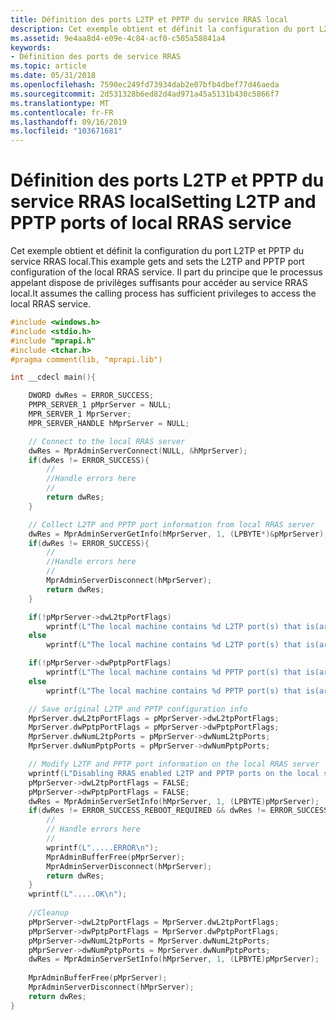 ```yaml
---
title: Définition des ports L2TP et PPTP du service RRAS local
description: Cet exemple obtient et définit la configuration du port L2TP et PPTP du service RRAS local. Il part du principe que le processus appelant dispose de privilèges suffisants pour accéder au service RRAS local.
ms.assetid: 9e4aa8d4-e09e-4c84-acf0-c505a58841a4
keywords:
- Définition des ports de service RRAS
ms.topic: article
ms.date: 05/31/2018
ms.openlocfilehash: 7590ec249fd73934dab2e07bfb4dbef77d46aeda
ms.sourcegitcommit: 2d531328b6ed82d4ad971a45a5131b430c5866f7
ms.translationtype: MT
ms.contentlocale: fr-FR
ms.lasthandoff: 09/16/2019
ms.locfileid: "103671681"
---
```

# <a name="setting-l2tp-and-pptp-ports-of-local-rras-service"></a><span data-ttu-id="3802d-105">Définition des ports L2TP et PPTP du service RRAS local</span><span class="sxs-lookup"><span data-stu-id="3802d-105">Setting L2TP and PPTP ports of local RRAS service</span></span>

<span data-ttu-id="3802d-106">Cet exemple obtient et définit la configuration du port L2TP et PPTP du service RRAS local.</span><span class="sxs-lookup"><span data-stu-id="3802d-106">This example gets and sets the L2TP and PPTP port configuration of the local RRAS service.</span></span> <span data-ttu-id="3802d-107">Il part du principe que le processus appelant dispose de privilèges suffisants pour accéder au service RRAS local.</span><span class="sxs-lookup"><span data-stu-id="3802d-107">It assumes the calling process has sufficient privileges to access the local RRAS service.</span></span>


```C++
#include <windows.h>
#include <stdio.h>
#include "mprapi.h"
#include <tchar.h>
#pragma comment(lib, "mprapi.lib")

int __cdecl main(){

    DWORD dwRes = ERROR_SUCCESS;
    PMPR_SERVER_1 pMprServer = NULL;
    MPR_SERVER_1 MprServer;
    MPR_SERVER_HANDLE hMprServer = NULL;

    // Connect to the local RRAS server
    dwRes = MprAdminServerConnect(NULL, &hMprServer);
    if(dwRes != ERROR_SUCCESS){
        //
        //Handle errors here
        //
        return dwRes;
    }

    // Collect L2TP and PPTP port information from local RRAS server
    dwRes = MprAdminServerGetInfo(hMprServer, 1, (LPBYTE*)&pMprServer);
    if(dwRes != ERROR_SUCCESS){
        //
        //Handle errors here
        //
        MprAdminServerDisconnect(hMprServer);
        return dwRes;
    }

    if(!pMprServer->dwL2tpPortFlags)
        wprintf(L"The local machine contains %d L2TP port(s) that is(are) not configured for RRAS.\n", pMprServer->dwNumL2tpPorts);
    else
        wprintf(L"The local machine contains %d L2TP port(s) that is(are) configured for RRAS.\n", pMprServer->dwNumL2tpPorts);

    if(!pMprServer->dwPptpPortFlags)
        wprintf(L"The local machine contains %d PPTP port(s) that is(are) not configured for RRAS.\n", pMprServer->dwNumPptpPorts);
    else
        wprintf(L"The local machine contains %d PPTP port(s) that is(are) configured for RRAS.\n\n", pMprServer->dwNumPptpPorts);

    // Save original L2TP and PPTP configuration info
    MprServer.dwL2tpPortFlags = pMprServer->dwL2tpPortFlags;
    MprServer.dwPptpPortFlags = pMprServer->dwPptpPortFlags;
    MprServer.dwNumL2tpPorts = pMprServer->dwNumL2tpPorts;
    MprServer.dwNumPptpPorts = pMprServer->dwNumPptpPorts;

    // Modify L2TP and PPTP port information on the local RRAS server
    wprintf(L"Disabling RRAS enabled L2TP and PPTP ports on the local system.");
    pMprServer->dwL2tpPortFlags = FALSE;
    pMprServer->dwPptpPortFlags = FALSE;
    dwRes = MprAdminServerSetInfo(hMprServer, 1, (LPBYTE)pMprServer);
    if(dwRes != ERROR_SUCCESS_REBOOT_REQUIRED && dwRes != ERROR_SUCCESS){
        //
        // Handle errors here
        //
        wprintf(L".....ERROR\n");
        MprAdminBufferFree(pMprServer);
        MprAdminServerDisconnect(hMprServer);
        return dwRes;
    }
    wprintf(L".....OK\n");
    
    //Cleanup
    pMprServer->dwL2tpPortFlags = MprServer.dwL2tpPortFlags;
    pMprServer->dwPptpPortFlags = MprServer.dwPptpPortFlags;
    pMprServer->dwNumL2tpPorts = MprServer.dwNumL2tpPorts;
    pMprServer->dwNumPptpPorts = MprServer.dwNumPptpPorts;
    dwRes = MprAdminServerSetInfo(hMprServer, 1, (LPBYTE)pMprServer);
    
    MprAdminBufferFree(pMprServer);
    MprAdminServerDisconnect(hMprServer);
    return dwRes;
}
```



 

 




